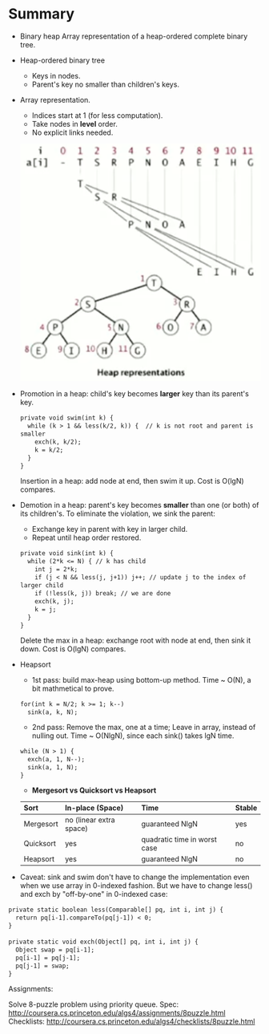 # Summary
* Binary heap
  Array representation of a heap-ordered complete binary tree.

* Heap-ordered binary tree
  * Keys in nodes.
  * Parent's key no smaller than children's keys.

* Array representation.
  * Indices start at 1 (for less computation).
  * Take nodes in __level__ order.
  * No explicit links needed.
  
  [![binary-heap][img-1]][img-1]

* Promotion in a heap: child's key becomes __larger__ key than its parent's key.
  ```
  private void swim(int k) {
    while (k > 1 && less(k/2, k)) {  // k is not root and parent is smaller
      exch(k, k/2);
      k = k/2;
    }
  }
  ```
  Insertion in a heap: add node at end, then swim it up. Cost is O(lgN) compares.

* Demotion in a heap: parent's key becomes __smaller__ than one (or both) of its children's. To eliminate the violation, we sink the parent:
  * Exchange key in parent with key in larger child.
  * Repeat until heap order restored.
  ```
  private void sink(int k) {
    while (2*k <= N) { // k has child
      int j = 2*k;
      if (j < N && less(j, j+1)) j++; // update j to the index of larger child
      if (!less(k, j)) break; // we are done
      exch(k, j);
      k = j;
    }
  }
  ```
  Delete the max in a heap: exchange root with node at end, then sink it down. Cost is O(lgN) compares.

* Heapsort
  * 1st pass: build max-heap using bottom-up method. Time ~ O(N), a bit mathmetical to prove.
  ```
  for(int k = N/2; k >= 1; k--)
    sink(a, k, N);
  ```
  * 2nd pass: Remove the max, one at a time; Leave in array, instead of nulling out. Time ~ O(NlgN), since each sink() takes lgN time.
  ```
  while (N > 1) {
    exch(a, 1, N--);
    sink(a, 1, N);
  }
  ```
  * __Mergesort vs Quicksort vs Heapsort__
  
  Sort | In-place (Space) | Time | Stable
  --- | --- | --- | ---
  Mergesort | no (linear extra space) | guaranteed NlgN | yes
  Quicksort | yes | quadratic time in worst case | no
  Heapsort | yes | guaranteed NlgN | no

* Caveat: sink and swim don't have to change the implementation even when we use array in 0-indexed fashion. But we have to change less() and exch by "off-by-one" in 0-indexed case:
```
private static boolean less(Comparable[] pq, int i, int j) {
  return pq[i-1].compareTo(pq[j-1]) < 0;
}

private static void exch(Object[] pq, int i, int j) {
  Object swap = pq[i-1];
  pq[i-1] = pq[j-1];
  pq[j-1] = swap;
}
```


Assignments:

Solve 8-puzzle problem using priority queue.
Spec: http://coursera.cs.princeton.edu/algs4/assignments/8puzzle.html
Checklists: http://coursera.cs.princeton.edu/algs4/checklists/8puzzle.html

[1]: https://www.coursera.org/learn/algorithms-part1/lecture/xAltF/sorting-complexity
[img-1]: coursera_resource/binary-heap.png
